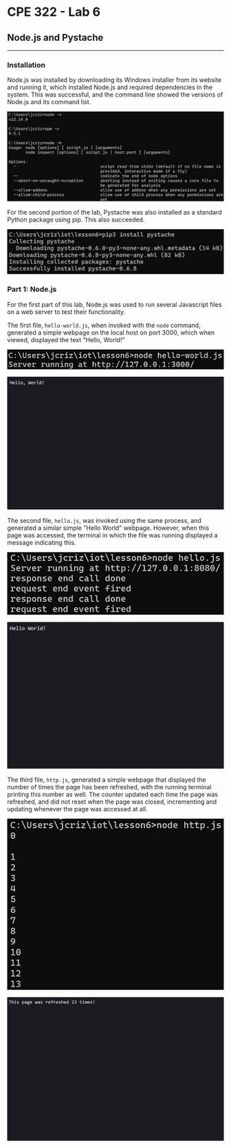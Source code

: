 # CPE 322 - Lab 6 
## Node.js and Pystache 
--- 
### Installation 

Node.js was installed by downloading its Windows installer from its website and running it, which installed Node.js and required dependencies in the system. This was successful, and the command line showed the versions of Node.js and its command list. 

![Node.js Installation](Install.png) 

For the second portion of the lab, Pystache was also installed as a standard Python package using pip. This also succeeded. 

![Pystache Installation](installpystache.png) 

### Part 1: Node.js 

For the first part of this lab, Node.js was used to run several Javascript files on a web server to test their functionality. 

The first file, `hello-world.js`, when invoked with the `node` command, generated a simple webpage on the local host on port 3000, which when viewed, displayed the text "Hello, World!" 

![Running hello-world.js](helloworld.png) 

![Hello World Page](helloworldresult.png) 

The second file, `hello.js`, was invoked using the same process, and generated a similar simple "Hello World" webpage. However, when this page was accessed, the terminal in which the file was running displayed a message indicating this. 

![Running hello.js](hello.png) 

![Hello World Reactive Page](helloresult.png) 

The third file, `http.js`, generated a simple webpage that displayed the number of times the page has been refreshed, with the running terminal printing this number as well. The counter updated each time the page was refreshed, and did not reset when the page was closed, incrementing and updating whenever the page was accessed at all. 

![Runnning http.js](http.png) 

![Reload Counting Page](httpresult.png) 

